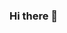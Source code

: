 ### Hi there 👋

<!--
**nadiaprab/nadiaprab** is a ✨ _special_ ✨ repository because its `README.md` (this file) appears on your GitHub profile.

Here are some ideas to get you started:

- 🔭 I’m currently working on something cool
- 🌱 I’m currently start learning Python, SQL, and ML
- 👯 I’m looking to collaborate on anyone who can share each other anything about Programming
- 🤔 I’m looking for help with anything about Data Processing, ML model because I'm a newbie
- 💬 Ask me about 
- 📫 How to reach me: @nadiaprab
- 😄 Pronouns: ...
- ⚡ Fun fact: ...
-->
